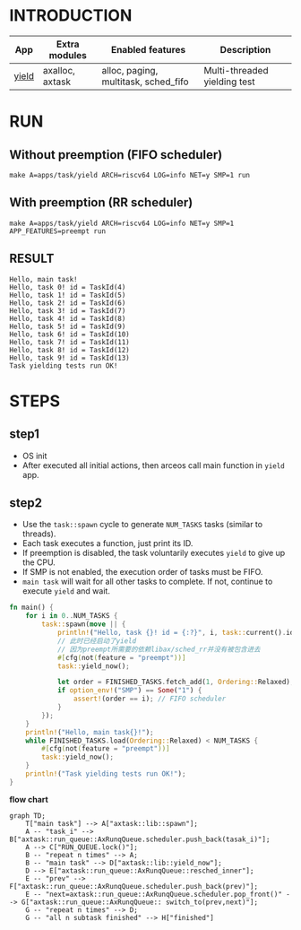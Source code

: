 # INTRODUCTION
| App | Extra modules | Enabled features | Description |
|-|-|-|-|
| [yield](../apps/task/yield/) | axalloc, axtask | alloc, paging, multitask, sched_fifo | Multi-threaded yielding test |

# RUN

## Without preemption (FIFO scheduler)

```shell
make A=apps/task/yield ARCH=riscv64 LOG=info NET=y SMP=1 run
```

## With preemption (RR scheduler)

```shell
make A=apps/task/yield ARCH=riscv64 LOG=info NET=y SMP=1 APP_FEATURES=preempt run
```

## RESULT

```
Hello, main task!
Hello, task 0! id = TaskId(4)
Hello, task 1! id = TaskId(5)
Hello, task 2! id = TaskId(6)
Hello, task 3! id = TaskId(7)
Hello, task 4! id = TaskId(8)
Hello, task 5! id = TaskId(9)
Hello, task 6! id = TaskId(10)
Hello, task 7! id = TaskId(11)
Hello, task 8! id = TaskId(12)
Hello, task 9! id = TaskId(13)
Task yielding tests run OK!
```

# STEPS

## step1

* OS init
* After executed all initial actions, then arceos call main function in `yield` app.

## step2

* Use the `task::spawn` cycle to generate `NUM_TASKS` tasks (similar to threads).
* Each task executes a function, just print its ID.
* If preemption is disabled, the task voluntarily executes `yield` to give up the CPU.
* If SMP is not enabled, the execution order of tasks must be FIFO.
* `main task` will wait for all other tasks to complete. If not, continue to execute `yield` and wait.

```rust
fn main() {
    for i in 0..NUM_TASKS {
        task::spawn(move || {
            println!("Hello, task {}! id = {:?}", i, task::current().id());
            // 此时已经启动了yield
            // 因为preempt所需要的依赖libax/sched_rr并没有被包含进去
            #[cfg(not(feature = "preempt"))]
            task::yield_now();

            let order = FINISHED_TASKS.fetch_add(1, Ordering::Relaxed);
            if option_env!("SMP") == Some("1") {
                assert!(order == i); // FIFO scheduler
            }
        });
    }
    println!("Hello, main task{}!");
    while FINISHED_TASKS.load(Ordering::Relaxed) < NUM_TASKS {
        #[cfg(not(feature = "preempt"))]
        task::yield_now();
    }
    println!("Task yielding tests run OK!");
}
```

**flow chart**

```mermaid
graph TD;
    T["main task"] --> A["axtask::lib::spawn"];
    A -- "task_i" --> B["axtask::run_queue::AxRunqQueue.scheduler.push_back(tasak_i)"];
    A --> C["RUN_QUEUE.lock()"];
    B -- "repeat n times" --> A;
    B -- "main task" --> D["axtask::lib::yield_now"];
    D --> E["axtask::run_queue::AxRunqQueue::resched_inner"];
    E -- "prev" --> F["axtask::run_queue::AxRunqQueue.scheduler.push_back(prev)"];
    E -- "next=axtask::run_queue::AxRunqQueue.scheduler.pop_front()" --> G["axtask::run_queue::AxRunqQueue:: switch_to(prev,next)"];
    G -- "repeat n times" --> D;
    G -- "all n subtask finished" --> H["finished"]
```
